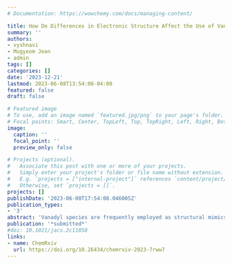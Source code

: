 ```yaml
---
# Documentation: https://wowchemy.com/docs/managing-content/

title: How Do Differences in Electronic Structure Affect the Use of Vanadium Intermediates as Mimics in Non-heme Iron Hydroxylases?
summary: ''
authors:
- vyshnavi
- Mugyeom Jeon
- admin
tags: []
categories: []
date: '2023-12-21'
lastmod: 2023-06-08T13:54:08-04:00
featured: false
draft: false

# Featured image
# To use, add an image named `featured.jpg/png` to your page's folder.
# Focal points: Smart, Center, TopLeft, Top, TopRight, Left, Right, BottomLeft, Bottom, BottomRight.
image:
  caption: ''
  focal_point: ''
  preview_only: false

# Projects (optional).
#   Associate this post with one or more of your projects.
#   Simply enter your project's folder or file name without extension.
#   E.g. `projects = ["internal-project"]` references `content/project/deep-learning/index.md`.
#   Otherwise, set `projects = []`.
projects: []
publishDate: '2023-06-08T17:54:08.046005Z'
publication_types:
- '3'
abstract: 'Vanadyl species are frequently employed as structural mimics of the fleeting Fe(IV)=O intermediate in C–H hydroxylation carried out by non-heme iron hydroxylases. We study active site models of non-heme iron hydroxylases and their vanadium-based mimics using density functional theory to determine if vanadyl is a faithful structural mimic. We identify crucial structural and energetic differences between ferryl and vanadyl isomers owing to the differences in their ground electronic states, i.e., high-spin (HS) for Fe and low-spin (LS) for V. For the succinate cofactor bound to the ferryl intermediate, we predict facile interconversion between monodentate and bidentate coordination isomers for ferryl species but difficult rearrangement for vanadyl mimics. We study isomerization of the oxo intermediate between axial and equatorial positions and find the ferryl potential energy surface to be characterized by a large barrier of ca. 10 kcal/mol that is completely absent for the vanadyl mimic. This analysis reveals even starker contrasts between Fe and V in hydroxylases than have been observed for this metal substitution in non-heme halogenases. Analysis of the relative bond strengths of coordinating carboxylate ligands for Fe and V reveals that all the ligands show stronger binding to V than Fe owing to the LS ground state of V in contrast to the HS ground state of Fe. Overall, the differences in structures, isomer energies, and isomerization energy landscapes between Fe and V highlight the limitations of vanadyl mimics of native non-heme iron hydroxylases.'
publication: '*submitted*'
#doi: 10.1021/jacs.2c11858
links:
- name: ChemRxiv
  url: https://doi.org/10.26434/chemrxiv-2023-7rww7
---
```

